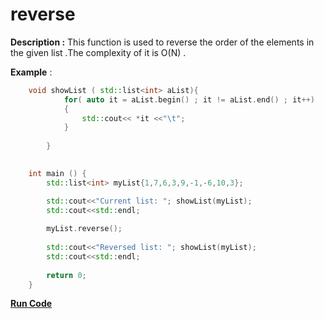 # reverse

**Description :**  This function is used to reverse the order of the elements in the given list .The complexity of it is O(N) .

**Example** :

```cpp   
	void showList ( std::list<int> aList){
			for( auto it = aList.begin() ; it != aList.end() ; it++)
			{
				std::cout<< *it <<"\t";
			}
			
		}
	

	int main () {
		std::list<int> myList{1,7,6,3,9,-1,-6,10,3};

		std::cout<<"Current list: "; showList(myList);
		std::cout<<std::endl;
		
		myList.reverse();
		
		std::cout<<"Reversed list: "; showList(myList);
		std::cout<<std::endl;
		
		return 0;
	}
```
**[Run Code](https://rextester.com/UZNI58100)**